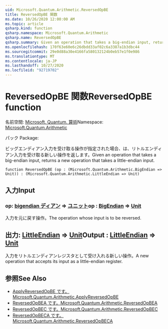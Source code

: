 ```yaml
---
uid: Microsoft.Quantum.Arithmetic.ReversedOpBE
title: ReversedOpBE 関数
ms.date: 10/26/2020 12:00:00 AM
ms.topic: article
qsharp.kind: function
qsharp.namespace: Microsoft.Quantum.Arithmetic
qsharp.name: ReversedOpBE
qsharp.summary: Given an operation that takes a big-endian input, returns a new operation that takes a little-endian input.
ms.openlocfilehash: 170f63e60e6c26dbdd33af02c6a3387a1b3dbc44
ms.sourcegitcommit: 29e0d88a30e4166fa580132124b0eb57e1f0e986
ms.translationtype: MT
ms.contentlocale: ja-JP
ms.lasthandoff: 10/27/2020
ms.locfileid: "92719702"
---
```

# <a name="reversedopbe-function"></a><span data-ttu-id="e5a1e-102">ReversedOpBE 関数</span><span class="sxs-lookup"><span data-stu-id="e5a1e-102">ReversedOpBE function</span></span>

<span data-ttu-id="e5a1e-103">名前空間: [Microsoft. Quantum. 算術](xref:Microsoft.Quantum.Arithmetic)</span><span class="sxs-lookup"><span data-stu-id="e5a1e-103">Namespace: [Microsoft.Quantum.Arithmetic](xref:Microsoft.Quantum.Arithmetic)</span></span>

<span data-ttu-id="e5a1e-104">パック [](https://nuget.org/packages/)</span><span class="sxs-lookup"><span data-stu-id="e5a1e-104">Package: [](https://nuget.org/packages/)</span></span>


<span data-ttu-id="e5a1e-105">ビッグエンディアン入力を受け取る操作が指定された場合、は、リトルエンディアン入力を受け取る新しい操作を返します。</span><span class="sxs-lookup"><span data-stu-id="e5a1e-105">Given an operation that takes a big-endian input, returns a new operation that takes a little-endian input.</span></span>

```qsharp
function ReversedOpBE (op : (Microsoft.Quantum.Arithmetic.BigEndian => Unit)) : (Microsoft.Quantum.Arithmetic.LittleEndian => Unit)
```


## <a name="input"></a><span data-ttu-id="e5a1e-106">入力</span><span class="sxs-lookup"><span data-stu-id="e5a1e-106">Input</span></span>

### <a name="op--bigendian--unit"></a><span data-ttu-id="e5a1e-107">op: [bigendian ディアン](xref:Microsoft.Quantum.Arithmetic.BigEndian) => [ユニット](xref:microsoft.quantum.lang-ref.unit)</span><span class="sxs-lookup"><span data-stu-id="e5a1e-107">op : [BigEndian](xref:Microsoft.Quantum.Arithmetic.BigEndian) => [Unit](xref:microsoft.quantum.lang-ref.unit)</span></span> 

<span data-ttu-id="e5a1e-108">入力を元に戻す操作。</span><span class="sxs-lookup"><span data-stu-id="e5a1e-108">The operation whose input is to be reversed.</span></span>



## <a name="output--littleendian--unit"></a><span data-ttu-id="e5a1e-109">出力: [LittleEndian](xref:Microsoft.Quantum.Arithmetic.LittleEndian) => [Unit](xref:microsoft.quantum.lang-ref.unit)</span><span class="sxs-lookup"><span data-stu-id="e5a1e-109">Output : [LittleEndian](xref:Microsoft.Quantum.Arithmetic.LittleEndian) => [Unit](xref:microsoft.quantum.lang-ref.unit)</span></span> 

<span data-ttu-id="e5a1e-110">入力をリトルエンディアンレジスタとして受け入れる新しい操作。</span><span class="sxs-lookup"><span data-stu-id="e5a1e-110">A new operation that accepts its input as a little-endian register.</span></span>

## <a name="see-also"></a><span data-ttu-id="e5a1e-111">参照</span><span class="sxs-lookup"><span data-stu-id="e5a1e-111">See Also</span></span>

- [<span data-ttu-id="e5a1e-112">ApplyReversedOpBE です。</span><span class="sxs-lookup"><span data-stu-id="e5a1e-112">Microsoft.Quantum.Arithmetic.ApplyReversedOpBE</span></span>](xref:Microsoft.Quantum.Arithmetic.ApplyReversedOpBE)
- [<span data-ttu-id="e5a1e-113">ReversedOpBEA です。</span><span class="sxs-lookup"><span data-stu-id="e5a1e-113">Microsoft.Quantum.Arithmetic.ReversedOpBEA</span></span>](xref:Microsoft.Quantum.Arithmetic.ReversedOpBEA)
- [<span data-ttu-id="e5a1e-114">ReversedOpBEC です。</span><span class="sxs-lookup"><span data-stu-id="e5a1e-114">Microsoft.Quantum.Arithmetic.ReversedOpBEC</span></span>](xref:Microsoft.Quantum.Arithmetic.ReversedOpBEC)
- [<span data-ttu-id="e5a1e-115">ReversedOpBECA です。</span><span class="sxs-lookup"><span data-stu-id="e5a1e-115">Microsoft.Quantum.Arithmetic.ReversedOpBECA</span></span>](xref:Microsoft.Quantum.Arithmetic.ReversedOpBECA)